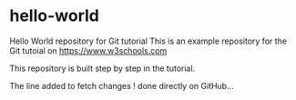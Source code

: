 # hello-world
Hello World repository for Git tutorial
This is an example repository for the Git tutoial on https://www.w3schools.com

This repository is built step by step in the tutorial.

The line added to fetch changes ! done directly on GitHub...

